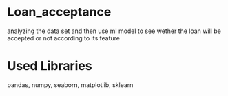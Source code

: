 # Loan_acceptance
analyzing the data set and then use ml model to see wether the loan will be accepted or not according to its feature
# Used Libraries
pandas, numpy, seaborn, matplotlib, sklearn
